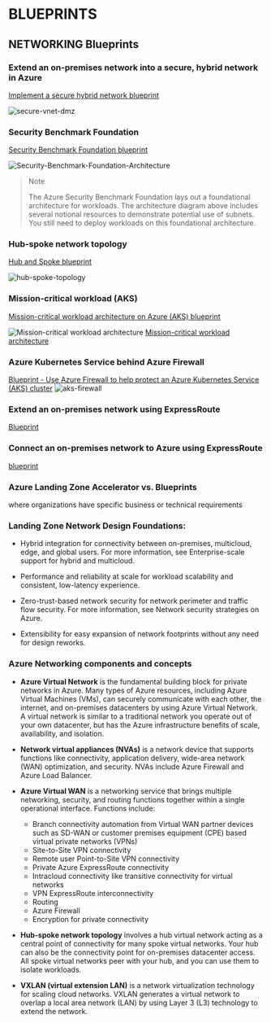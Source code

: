 # BLUEPRINTS

## NETWORKING Blueprints

### Extend an on-premises network into a secure, hybrid network in Azure
[Implement a secure hybrid network blueprint](https://docs.microsoft.com/en-us/azure/architecture/reference-architectures/dmz/secure-vnet-dmz?tabs=portal#architecture)

![secure-vnet-dmz](img/secure-vnet-dmz.png)

### Security Benchmark Foundation

[Security Benchmark Foundation blueprint](https://docs.microsoft.com/en-us/azure/governance/blueprints/samples/azure-security-benchmark-foundation)

![Security-Benchmark-Foundation-Architecture](img/Security-Benchmark-Foundation-Architecture.png)

>Note
>
> The Azure Security Benchmark Foundation lays out a foundational architecture for workloads. The architecture diagram above includes several notional resources to demonstrate potential use of subnets. You still need to deploy workloads on this foundational architecture.


### Hub-spoke network topology

[Hub and Spoke blueprint](https://docs.microsoft.com/en-us/azure/architecture/reference-architectures/hybrid-networking/hub-spoke)

![hub-spoke-topology](img/hub-spoke-topology.png)

### Mission-critical workload (AKS)
[Mission-critical workload architecture on Azure (AKS) blueprint](https://docs.microsoft.com/en-us/azure/architecture/reference-architectures/containers/aks-mission-critical/mission-critical-intro)

![Mission-critical workload architecture](img/mission-critical-architecture-aks.png)
[Mission-critical workload architecture](https://docs.microsoft.com/en-us/azure/architecture/reference-architectures/containers/aks-mission-critical/mission-critical-intro)

### Azure Kubernetes Service behind Azure Firewall
[Blueprint - Use Azure Firewall to help protect an Azure Kubernetes Service (AKS) cluster](https://docs.microsoft.com/en-us/azure/architecture/example-scenario/aks-firewall/aks-firewall)
![aks-firewall](img/aks-firewall.png)

### Extend an on-premises network using ExpressRoute
[Blueprint](https://docs.microsoft.com/en-us/azure/architecture/reference-architectures/hybrid-networking/expressroute)

### Connect an on-premises network to Azure using ExpressRoute
[blueprint](https://docs.microsoft.com/en-us/azure/architecture/reference-architectures/hybrid-networking/expressroute-vpn-failover)


### Azure Landing Zone Accelerator vs. Blueprints

where organizations have specific business or technical requirements

### Landing Zone Network Design Foundations:

- Hybrid integration for connectivity between on-premises, multicloud, edge, and global users. For more information, see Enterprise-scale support for hybrid and multicloud.

- Performance and reliability at scale for workload scalability and consistent, low-latency experience.

- Zero-trust-based network security for network perimeter and traffic flow security. For more information, see Network security strategies on Azure.

- Extensibility for easy expansion of network footprints without any need for design reworks.

### Azure Networking components and concepts

- **Azure Virtual Network**
is the fundamental building block for private networks in Azure. Many types of Azure resources, including Azure Virtual Machines (VMs), can securely communicate with each other, the internet, and on-premises datacenters by using Azure Virtual Network. A virtual network is similar to a traditional network you operate out of your own datacenter, but has the Azure infrastructure benefits of scale, availability, and isolation.

- **Network virtual appliances (NVAs)**
is a network device that supports functions like connectivity, application delivery, wide-area network (WAN) optimization, and security. NVAs include Azure Firewall and Azure Load Balancer.

- **Azure Virtual WAN**
is a networking service that brings multiple networking, security, and routing functions together within a single operational interface. Functions include:

    - Branch connectivity automation from Virtual WAN partner devices such as SD-WAN or customer premises equipment (CPE) based virtual private networks (VPNs)
    - Site-to-Site VPN connectivity
    - Remote user Point-to-Site VPN connectivity
    - Private Azure ExpressRoute connectivity
    - Intracloud connectivity like transitive connectivity for virtual networks
    - VPN ExpressRoute interconnectivity
    - Routing
    - Azure Firewall
    - Encryption for private connectivity

- **Hub-spoke network topology**
involves a hub virtual network acting as a central point of connectivity for many spoke virtual networks. Your hub can also be the connectivity point for on-premises datacenter access. All spoke virtual networks peer with your hub, and you can use them to isolate workloads.

- **VXLAN (virtual extension LAN)**
is a network virtualization technology for scaling cloud networks. VXLAN generates a virtual network to overlap a local area network (LAN) by using Layer 3 (L3) technology to extend the network.

